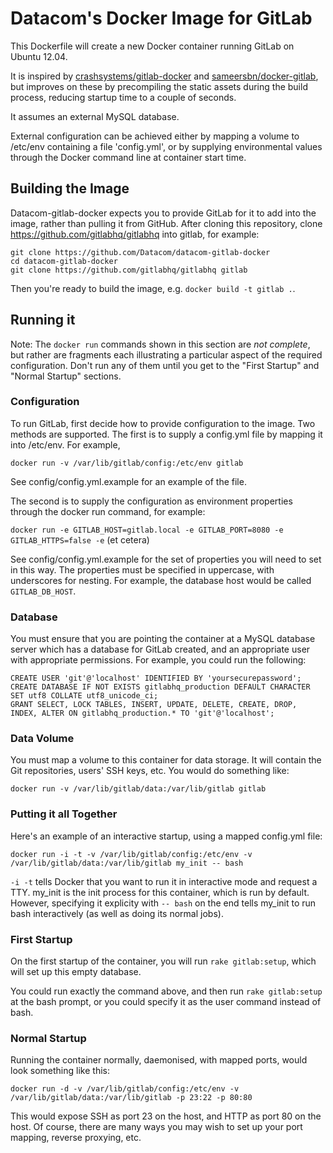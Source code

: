 # Datacom's Docker Image for GitLab

This Dockerfile will create a new Docker container running GitLab on Ubuntu 12.04.

It is inspired by <a href="https://github.com/crashsystems/gitlab-docker">crashsystems/gitlab-docker</a> 
and <a href="https://github.com/sameersbn/docker-gitlab">sameersbn/docker-gitlab</a>, but improves on these 
by precompiling the static assets during the build process, reducing startup time to a couple of seconds.

It assumes an external MySQL database.

External configuration can be achieved either by mapping a volume to /etc/env containing a file 'config.yml', 
or by supplying environmental values through the Docker command line at container start time.

## Building the Image

Datacom-gitlab-docker expects you to provide GitLab for it to add into the image, rather than pulling it from GitHub. After cloning this repository, clone https://github.com/gitlabhq/gitlabhq into gitlab, for example:

    git clone https://github.com/Datacom/datacom-gitlab-docker
    cd datacom-gitlab-docker
    git clone https://github.com/gitlabhq/gitlabhq gitlab
    
Then you're ready to build the image, e.g. ```docker build -t gitlab .```.

## Running it

Note: The ```docker run``` commands shown in this section are *not complete*, but rather are fragments each illustrating a particular aspect of the required configuration. Don't run any of them until you get to the "First Startup" and "Normal Startup" sections.

### Configuration

To run GitLab, first decide how to provide configuration to the image. Two methods are supported. The first is to supply a config.yml file by mapping it into /etc/env. For example,

    docker run -v /var/lib/gitlab/config:/etc/env gitlab

See config/config.yml.example for an example of the file.

The second is to supply the configuration as environment properties through the docker run command, for example:

```docker run -e GITLAB_HOST=gitlab.local -e GITLAB_PORT=8080 -e GITLAB_HTTPS=false -e``` (et cetera)
    
See config/config.yml.example for the set of properties you will need to set in this way. The properties must be specified in uppercase, with underscores for nesting. For example, the database host would be called ```GITLAB_DB_HOST```.

### Database

You must ensure that you are pointing the container at a MySQL database server which has a database for GitLab created, and an appropriate user with appropriate permissions. For example, you could run the following:

    CREATE USER 'git'@'localhost' IDENTIFIED BY 'yoursecurepassword';
    CREATE DATABASE IF NOT EXISTS gitlabhq_production DEFAULT CHARACTER SET utf8 COLLATE utf8_unicode_ci;
	GRANT SELECT, LOCK TABLES, INSERT, UPDATE, DELETE, CREATE, DROP, INDEX, ALTER ON gitlabhq_production.* TO 'git'@'localhost';
	
### Data Volume

You must map a volume to this container for data storage. It will contain the Git repositories, users' SSH keys, etc. You would do something like:

    docker run -v /var/lib/gitlab/data:/var/lib/gitlab gitlab

### Putting it all Together

Here's an example of an interactive startup, using a mapped config.yml file:

    docker run -i -t -v /var/lib/gitlab/config:/etc/env -v /var/lib/gitlab/data:/var/lib/gitlab my_init -- bash
    
```-i -t``` tells Docker that you want to run it in interactive mode and request a TTY. my\_init is the init process for this container, which is run by default. However, specifying it explicity with ```-- bash``` on the end tells my\_init to run bash interactively (as well as doing its normal jobs).

### First Startup

On the first startup of the container, you will run ```rake gitlab:setup```, which will set up this empty database.

You could run exactly the command above, and then run ```rake gitlab:setup``` at the bash prompt, or you could specify it as the user command instead of bash.

### Normal Startup

Running the container normally, daemonised, with mapped ports, would look something like this:

    docker run -d -v /var/lib/gitlab/config:/etc/env -v /var/lib/gitlab/data:/var/lib/gitlab -p 23:22 -p 80:80
    
This would expose SSH as port 23 on the host, and HTTP as port 80 on the host. Of course, there are many ways you may wish to set up your port mapping, reverse proxying, etc.
